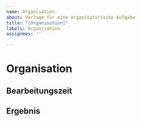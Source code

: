 ```yaml
---
name: Organisation
about: Vorlage für eine organisatorische Aufgabe
title: "[Organisation]"
labels: Organisation
assignees: ''

---
```


# Organisation

## Bearbeitungszeit


## Ergebnis
